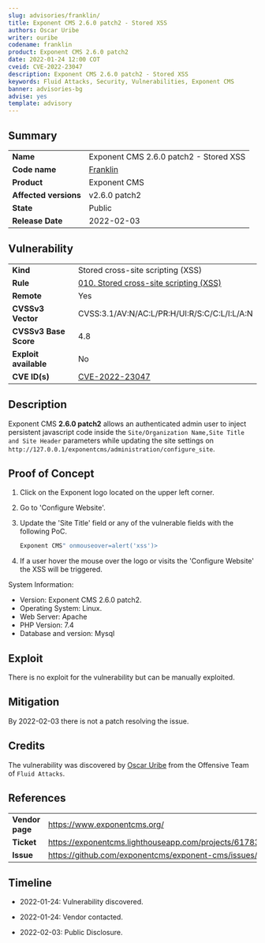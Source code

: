 ```yaml
---
slug: advisories/franklin/
title: Exponent CMS 2.6.0 patch2 - Stored XSS
authors: Oscar Uribe
writer: ouribe
codename: franklin
product: Exponent CMS 2.6.0 patch2
date: 2022-01-24 12:00 COT
cveid: CVE-2022-23047
description: Exponent CMS 2.6.0 patch2 - Stored XSS
keywords: Fluid Attacks, Security, Vulnerabilities, Exponent CMS
banner: advisories-bg
advise: yes
template: advisory
---
```


## Summary

|                             |                                                          |
|-----------------------------|----------------------------------------------------------|
| **Name**                    | Exponent CMS 2.6.0 patch2 - Stored XSS                   |
| **Code name**               | [Franklin](https://en.wikipedia.org/wiki/Aretha_Franklin)|
| **Product**                 | Exponent CMS                                             |
| **Affected versions**       | v2.6.0 patch2                                            |
| **State**                   | Public                                                   |
| **Release Date**            | 2022-02-03                                               |

## Vulnerability

|                       |                                                                  |
|-----------------------|------------------------------------------------------------------|
| **Kind**              | Stored cross-site scripting (XSS)                                |
| **Rule**              | [010. Stored cross-site scripting (XSS)](https://docs.fluidattacks.com/criteria/vulnerabilities/010)   |
| **Remote**            | Yes                                                              |
| **CVSSv3 Vector**     | CVSS:3.1/AV:N/AC:L/PR:H/UI:R/S:C/C:L/I:L/A:N                     |
| **CVSSv3 Base Score** | 4.8                                                              |
| **Exploit available** | No                                                               |
| **CVE ID(s)**         | [CVE-2022-23047](https://cve.mitre.org/cgi-bin/cvename.cgi?name=CVE-2022-23047)                                                    |

## Description

Exponent CMS **2.6.0 patch2** allows an authenticated admin user
to inject persistent javascript code inside the
`Site/Organization Name,Site Title and Site Header` parameters
while updating the site settings on
`http://127.0.0.1/exponentcms/administration/configure_site`.

## Proof of Concept

1. Click on the Exponent logo located on the upper left corner.
2. Go to 'Configure Website'.
3. Update the 'Site Title' field or any of
   the vulnerable fields with the following PoC.

   ```javascript
   Exponent CMS" onmouseover=alert('xss')>
   ```

4. If a user hover the mouse over the logo or visits
   the 'Configure Website' the XSS will be triggered.

System Information:

- Version: Exponent CMS 2.6.0 patch2.
- Operating System: Linux.
- Web Server: Apache
- PHP Version: 7.4
- Database and version: Mysql

## Exploit

There is no exploit for the vulnerability but can be manually exploited.

## Mitigation

By 2022-02-03 there is not a patch resolving the issue.

## Credits

The vulnerability was discovered by [Oscar
Uribe](https://co.linkedin.com/in/oscar-uribe-londo%C3%B1o-0b6534155) from the Offensive
Team of  `Fluid Attacks`.

## References

|                     |                                                                     |
|---------------------|---------------------------------------------------------------------|
| **Vendor page**     | <https://www.exponentcms.org/>                                      |
| **Ticket**          | <https://exponentcms.lighthouseapp.com/projects/61783/tickets/1459> |
| **Issue**           | <https://github.com/exponentcms/exponent-cms/issues/1546>           |

## Timeline

- 2022-01-24: Vulnerability discovered.

- 2022-01-24: Vendor contacted.

- 2022-02-03: Public Disclosure.
